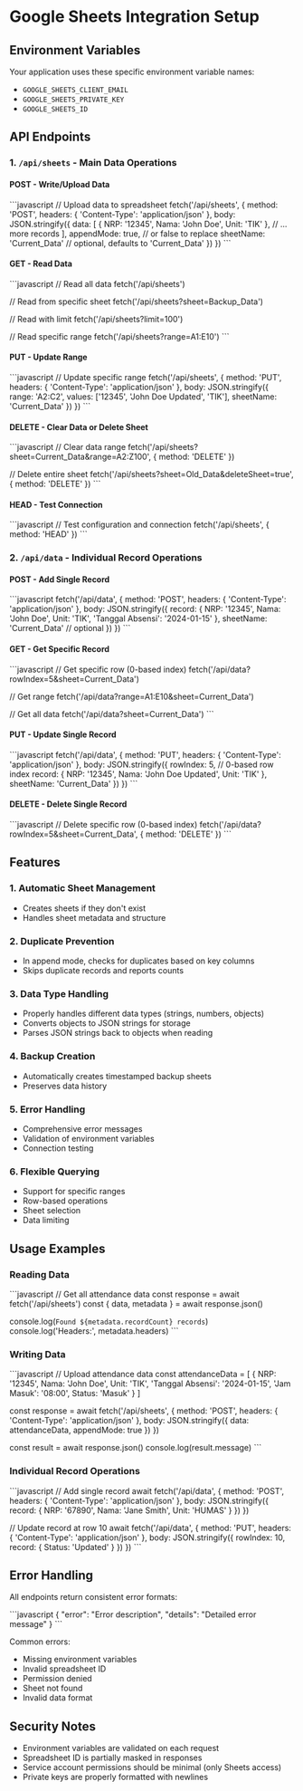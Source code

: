 # Google Sheets Integration Setup

## Environment Variables

Your application uses these specific environment variable names:

- `GOOGLE_SHEETS_CLIENT_EMAIL`
- `GOOGLE_SHEETS_PRIVATE_KEY` 
- `GOOGLE_SHEETS_ID`

## API Endpoints

### 1. `/api/sheets` - Main Data Operations

#### POST - Write/Upload Data
\`\`\`javascript
// Upload data to spreadsheet
fetch('/api/sheets', {
  method: 'POST',
  headers: { 'Content-Type': 'application/json' },
  body: JSON.stringify({
    data: [
      { NRP: '12345', Nama: 'John Doe', Unit: 'TIK' },
      // ... more records
    ],
    appendMode: true, // or false to replace
    sheetName: 'Current_Data' // optional, defaults to 'Current_Data'
  })
})
\`\`\`

#### GET - Read Data
\`\`\`javascript
// Read all data
fetch('/api/sheets')

// Read from specific sheet
fetch('/api/sheets?sheet=Backup_Data')

// Read with limit
fetch('/api/sheets?limit=100')

// Read specific range
fetch('/api/sheets?range=A1:E10')
\`\`\`

#### PUT - Update Range
\`\`\`javascript
// Update specific range
fetch('/api/sheets', {
  method: 'PUT',
  headers: { 'Content-Type': 'application/json' },
  body: JSON.stringify({
    range: 'A2:C2',
    values: ['12345', 'John Doe Updated', 'TIK'],
    sheetName: 'Current_Data'
  })
})
\`\`\`

#### DELETE - Clear Data or Delete Sheet
\`\`\`javascript
// Clear data range
fetch('/api/sheets?sheet=Current_Data&range=A2:Z100', {
  method: 'DELETE'
})

// Delete entire sheet
fetch('/api/sheets?sheet=Old_Data&deleteSheet=true', {
  method: 'DELETE'
})
\`\`\`

#### HEAD - Test Connection
\`\`\`javascript
// Test configuration and connection
fetch('/api/sheets', { method: 'HEAD' })
\`\`\`

### 2. `/api/data` - Individual Record Operations

#### POST - Add Single Record
\`\`\`javascript
fetch('/api/data', {
  method: 'POST',
  headers: { 'Content-Type': 'application/json' },
  body: JSON.stringify({
    record: {
      NRP: '12345',
      Nama: 'John Doe',
      Unit: 'TIK',
      'Tanggal Absensi': '2024-01-15'
    },
    sheetName: 'Current_Data' // optional
  })
})
\`\`\`

#### GET - Get Specific Record
\`\`\`javascript
// Get specific row (0-based index)
fetch('/api/data?rowIndex=5&sheet=Current_Data')

// Get range
fetch('/api/data?range=A1:E10&sheet=Current_Data')

// Get all data
fetch('/api/data?sheet=Current_Data')
\`\`\`

#### PUT - Update Single Record
\`\`\`javascript
fetch('/api/data', {
  method: 'PUT',
  headers: { 'Content-Type': 'application/json' },
  body: JSON.stringify({
    rowIndex: 5, // 0-based row index
    record: {
      NRP: '12345',
      Nama: 'John Doe Updated',
      Unit: 'TIK'
    },
    sheetName: 'Current_Data'
  })
})
\`\`\`

#### DELETE - Delete Single Record
\`\`\`javascript
// Delete specific row (0-based index)
fetch('/api/data?rowIndex=5&sheet=Current_Data', {
  method: 'DELETE'
})
\`\`\`

## Features

### 1. **Automatic Sheet Management**
- Creates sheets if they don't exist
- Handles sheet metadata and structure

### 2. **Duplicate Prevention**
- In append mode, checks for duplicates based on key columns
- Skips duplicate records and reports counts

### 3. **Data Type Handling**
- Properly handles different data types (strings, numbers, objects)
- Converts objects to JSON strings for storage
- Parses JSON strings back to objects when reading

### 4. **Backup Creation**
- Automatically creates timestamped backup sheets
- Preserves data history

### 5. **Error Handling**
- Comprehensive error messages
- Validation of environment variables
- Connection testing

### 6. **Flexible Querying**
- Support for specific ranges
- Row-based operations
- Sheet selection
- Data limiting

## Usage Examples

### Reading Data
\`\`\`javascript
// Get all attendance data
const response = await fetch('/api/sheets')
const { data, metadata } = await response.json()

console.log(`Found ${metadata.recordCount} records`)
console.log('Headers:', metadata.headers)
\`\`\`

### Writing Data
\`\`\`javascript
// Upload attendance data
const attendanceData = [
  {
    NRP: '12345',
    Nama: 'John Doe',
    Unit: 'TIK',
    'Tanggal Absensi': '2024-01-15',
    'Jam Masuk': '08:00',
    Status: 'Masuk'
  }
]

const response = await fetch('/api/sheets', {
  method: 'POST',
  headers: { 'Content-Type': 'application/json' },
  body: JSON.stringify({
    data: attendanceData,
    appendMode: true
  })
})

const result = await response.json()
console.log(result.message)
\`\`\`

### Individual Record Operations
\`\`\`javascript
// Add single record
await fetch('/api/data', {
  method: 'POST',
  headers: { 'Content-Type': 'application/json' },
  body: JSON.stringify({
    record: {
      NRP: '67890',
      Nama: 'Jane Smith',
      Unit: 'HUMAS'
    }
  })
})

// Update record at row 10
await fetch('/api/data', {
  method: 'PUT',
  headers: { 'Content-Type': 'application/json' },
  body: JSON.stringify({
    rowIndex: 10,
    record: { Status: 'Updated' }
  })
})
\`\`\`

## Error Handling

All endpoints return consistent error formats:

\`\`\`javascript
{
  "error": "Error description",
  "details": "Detailed error message"
}
\`\`\`

Common errors:
- Missing environment variables
- Invalid spreadsheet ID
- Permission denied
- Sheet not found
- Invalid data format

## Security Notes

- Environment variables are validated on each request
- Spreadsheet ID is partially masked in responses
- Service account permissions should be minimal (only Sheets access)
- Private keys are properly formatted with newlines
